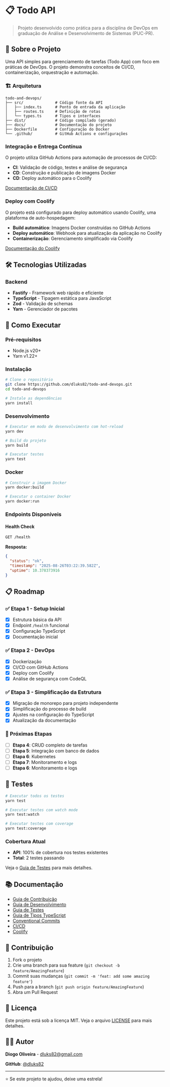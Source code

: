 # 📋 Todo API

> Projeto desenvolvido como prática para a disciplina de DevOps em graduação de Análise e Desenvolvimento de Sistemas (PUC-PR).

## 🚀 Sobre o Projeto

Uma API simples para gerenciamento de tarefas (Todo App) com foco em práticas de DevOps. O projeto demonstra conceitos de CI/CD, containerização, orquestração e automação.

### 🏗️ Arquitetura

```code
todo-and-devops/
├── src/              # Código fonte da API
│   ├── index.ts      # Ponto de entrada da aplicação
│   ├── routes.ts     # Definição de rotas
│   └── types.ts      # Tipos e interfaces
├── dist/             # Código compilado (gerado)
├── docs/             # Documentação do projeto
├── Dockerfile        # Configuração do Docker
└── .github/          # GitHub Actions e configurações
```

### Integração e Entrega Contínua

O projeto utiliza GitHub Actions para automação de processos de CI/CD:

- **CI**: Validação de código, testes e análise de segurança
- **CD**: Construção e publicação de imagens Docker
- **CD**: Deploy automático para o Coolify

[Documentação de CI/CD](docs/CICD.md)

### Deploy com Coolify

O projeto está configurado para deploy automático usando Coolify, uma plataforma de auto-hospedagem:

- **Build automático**: Imagens Docker construídas no GitHub Actions
- **Deploy automático**: Webhook para atualização da aplicação no Coolify
- **Containerização**: Gerenciamento simplificado via Coolify

[Documentação do Coolify](docs/COOLIFY.md)

## 🛠️ Tecnologias Utilizadas

### Backend

- **Fastify** - Framework web rápido e eficiente
- **TypeScript** - Tipagem estática para JavaScript
- **Zod** - Validação de schemas
- **Yarn** - Gerenciador de pacotes

## 🚀 Como Executar

### Pré-requisitos

- Node.js v20+
- Yarn v1.22+

### Instalação

```bash
# Clone o repositório
git clone https://github.com/dluks82/todo-and-devops.git
cd todo-and-devops

# Instale as dependências
yarn install
```

### Desenvolvimento

```bash
# Executar em modo de desenvolvimento com hot-reload
yarn dev

# Build do projeto
yarn build

# Executar testes
yarn test
```

### Docker

```bash
# Construir a imagem Docker
yarn docker:build

# Executar o container Docker
yarn docker:run
```

### Endpoints Disponíveis

#### Health Check

```bash
GET /health
```

**Resposta:**

```json
{
  "status": "ok",
  "timestamp": "2025-08-26T03:22:39.582Z",
  "uptime": 10.378373916
}
```

## 📋 Roadmap

### ✅ Etapa 1 - Setup Inicial

- [x] Estrutura básica da API
- [x] Endpoint `/health` funcional
- [x] Configuração TypeScript
- [x] Documentação inicial

### ✅ Etapa 2 - DevOps

- [x] Dockerização
- [x] CI/CD com GitHub Actions
- [x] Deploy com Coolify
- [x] Análise de segurança com CodeQL

### ✅ Etapa 3 - Simplificação da Estrutura

- [x] Migração de monorepo para projeto independente
- [x] Simplificação do processo de build
- [x] Ajustes na configuração do TypeScript
- [x] Atualização da documentação

### 🔄 Próximas Etapas

- [ ] **Etapa 4**: CRUD completo de tarefas
- [ ] **Etapa 5**: Integração com banco de dados
- [ ] **Etapa 6**: Kubernetes
- [ ] **Etapa 7**: Monitoramento e logs
- [ ] **Etapa 6**: Monitoramento e logs

## 🧪 Testes

```bash
# Executar todos os testes
yarn test

# Executar testes com watch mode
yarn test:watch

# Executar testes com coverage
yarn test:coverage
```

### Cobertura Atual

- **API**: 100% de cobertura nos testes existentes
- **Total**: 2 testes passando

Veja o [Guia de Testes](./docs/TESTING.md) para mais detalhes.

## 📚 Documentação

- [Guia de Contribuição](./docs/CONTRIBUTING.md)
- [Guia de Desenvolvimento](./docs/DEVELOPMENT.md)
- [Guia de Testes](./docs/TESTING.md)
- [Guia de Tipos TypeScript](./docs/TYPES.md)
- [Conventional Commits](./docs/COMMITS.md)
- [CI/CD](./docs/CICD.md)
- [Coolify](./docs/COOLIFY.md)

## 🤝 Contribuição

1. Fork o projeto
2. Crie uma branch para sua feature (`git checkout -b feature/AmazingFeature`)
3. Commit suas mudanças (`git commit -m 'feat: add some amazing feature'`)
4. Push para a branch (`git push origin feature/AmazingFeature`)
5. Abra um Pull Request

## 📄 Licença

Este projeto está sob a licença MIT. Veja o arquivo [LICENSE](LICENSE) para mais detalhes.

## 👨‍💻 Autor

**Diogo Oliveira** - [dluks82@gmail.com](mailto:dluks82@gmail.com)

**GitHub**: [@dluks82](https://github.com/dluks82)

---

⭐ Se este projeto te ajudou, deixe uma estrela!
